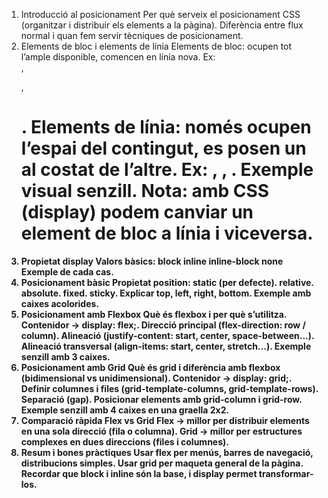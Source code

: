 1. Introducció al posicionament
Per què serveix el posicionament CSS (organitzar i distribuir els elements a la pàgina).
Diferència entre flux normal i quan fem servir tècniques de posicionament.
2. Elements de bloc i elements de línia
Elements de bloc: ocupen tot l’ample disponible, comencen en línia nova. Ex: <div>, <p>, <h1>.
Elements de línia: només ocupen l’espai del contingut, es posen un al costat de l’altre. Ex: <span>, <a>, <strong>.
Exemple visual senzill.
Nota: amb CSS (display) podem canviar un element de bloc a línia i viceversa.
3. Propietat display
Valors bàsics:
block
inline
inline-block
none
Exemple de cada cas.
4. Posicionament bàsic
Propietat position:
static (per defecte).
relative.
absolute.
fixed.
sticky.
Explicar top, left, right, bottom.
Exemple amb caixes acolorides.
5. Posicionament amb Flexbox
Què és flexbox i per què s’utilitza.
Contenidor → display: flex;.
Direcció principal (flex-direction: row / column).
Alineació (justify-content: start, center, space-between...).
Alineació transversal (align-items: start, center, stretch...).
Exemple senzill amb 3 caixes.
6. Posicionament amb Grid
Què és grid i diferència amb flexbox (bidimensional vs unidimensional).
Contenidor → display: grid;.
Definir columnes i files (grid-template-columns, grid-template-rows).
Separació (gap).
Posicionar elements amb grid-column i grid-row.
Exemple senzill amb 4 caixes en una graella 2x2.
7. Comparació ràpida Flex vs Grid
Flex → millor per distribuir elements en una sola direcció (fila o columna).
Grid → millor per estructures complexes en dues direccions (files i columnes).
8. Resum i bones pràctiques
Usar flex per menús, barres de navegació, distribucions simples.
Usar grid per maqueta general de la pàgina.
Recordar que block i inline són la base, i display permet transformar-los.
